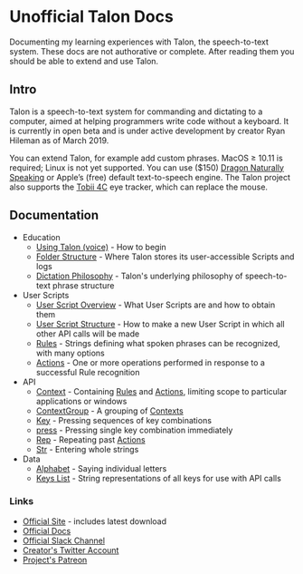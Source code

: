 # Unofficial Talon Docs

Documenting my learning experiences with Talon, the speech-to-text system. These docs are not authorative or complete. After reading them you should be able to extend and use Talon.


## Intro

Talon is a speech-to-text system for commanding and dictating to a computer, aimed at helping programmers write code without a keyboard. It is currently in open beta and is under active development by creator Ryan Hileman as of March 2019.

You can extend Talon, for example add custom phrases. MacOS ≥ 10.11 is required; Linux is not yet supported. You can use ($150) [Dragon Naturally Speaking](https://www.nuance.com/dragon.html) or Apple’s (free) default text-to-speech engine. The Talon project also supports the [Tobii 4C](http://a.co/bILYudx) eye tracker, which can replace the mouse.





## Documentation

* Education
    - [Using Talon (voice)](UsingTalonVoice.md) - How to begin
    - [Folder Structure](FolderStructure.md) - Where Talon stores its user-accessible Scripts and logs
    - [Dictation Philosophy](DictationPhilosophy.md) - Talon's underlying philosophy of speech-to-text phrase structure
* User Scripts
    - [User Script Overview](UserScriptOverview.md) - What User Scripts are and how to obtain them
    - [User Script Structure](UserScriptStructure.md) - How to make a new User Script in which all other API calls will be made
    - [Rules](Rules.md) - Strings defining what spoken phrases can be recognized, with many options
    - [Actions](Actions.md) - One or more operations performed in response to a successful Rule recognition
* API
    - [Context](Context.md) - Containing [Rules](Rules.md) and [Actions](Actions.md), limiting scope to particular applications or windows
    - [ContextGroup](ContextGroup.md) - A grouping of [Contexts](Context.md)
    - [Key](Key.md) - Pressing sequences of key combinations
    - [press](press.md) - Pressing single key combination immediately
    - [Rep](Rep.md) - Repeating past [Actions](Actions.md)
    - [Str](Str.md) - Entering whole strings
* Data
    - [Alphabet](Alphabet.md) - Saying individual letters
    - [Keys List](KeysList.md) - String representations of all keys for use with API calls
    
    
    
    
### Links

* [Official Site](https://talonvoice.com/) - includes latest download
* [Official Docs](https://talonvoice.com/docs/index.html)
* [Official Slack Channel](https://join.slack.com/t/talonvoice/shared_invite/enQtMjUzODA5NzQwNjYzLTY1NzZjNzM4NjVhZjZhYWFlNmZkYmU2YzE2ZjQxZjcyMTgwNDk5NDg2YzhmZDRmNmEwYThkODEyYjY4ZGZmODE)
* [Creator's Twitter Account](https://twitter.com/lunixbochs)
* [Project's Patreon](https://www.patreon.com/lunixbochs/overview)

